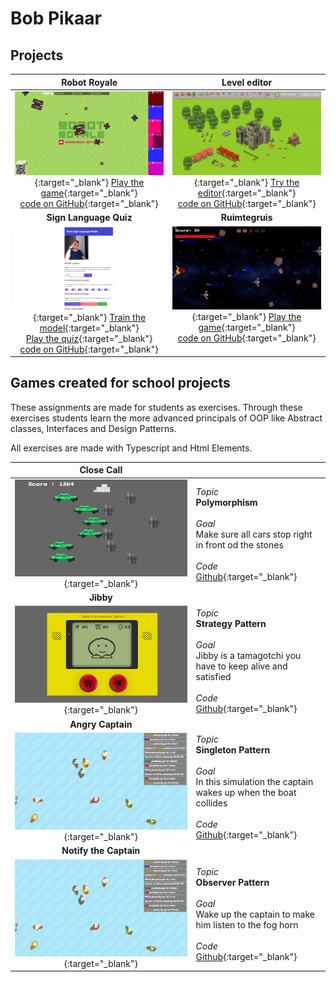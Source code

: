 # Bob Pikaar

## Projects

| Robot Royale  |  Level editor |
|:-:|:-:|
| [![Robot Royale](./images/robot_royale.png)](https://programmeren9.cmgt.hr.nl:8080/viewer/){:target="_blank"} [Play the game](https://programmeren9.cmgt.hr.nl:8080/viewer/){:target="_blank"} <br> [code on GitHub](https://github.com/HR-CMGT/robot-royale){:target="_blank"} | [![Level editor](./images/level_editor.png)](https://bpikaar.github.io/level-editor/){:target="_blank"} [Try the editor](https://bpikaar.github.io/level-editor/){:target="_blank"} <br> [code on GitHub](https://github.com/bpikaar/level-editor){:target="_blank"} |
| **Sign Language Quiz**  | **Ruimtegruis** |
| [![Sign Language Quiz](./images/sign_language.png)](https://bpikaar.github.io/sign-language-quiz/learn/){:target="_blank"} [Train the model](https://bpikaar.github.io/sign-language-quiz/learn/){:target="_blank"} <br> [Play the quiz](https://bpikaar.github.io/sign-language-quiz/){:target="_blank"} <br> [code on GitHub](https://github.com/bpikaar/sign-language-quiz/){:target="_blank"} | [![Ruimtegruis](./images/ruimtegruis.png)](https://bpikaar.github.io/ruimtegruis/){:target="_blank"} [Play the game](https://bpikaar.github.io/ruimtegruis/){:target="_blank"} <br> [code on GitHub](https://github.com/bpikaar/ruimtegruis/){:target="_blank"} <br> &nbsp;

## Games created for school projects
These assignments are made for students as exercises. Through these exercises students learn the more advanced principals of OOP like Abstract classes, Interfaces and Design Patterns. 

All exercises are made with Typescript and Html Elements. 

| **Close Call**  |   |
|:-:|:-|
| [![Close Call](./images/close_call.png)](https://hr-cmgt.github.io/PRG08-close-call-completed/){:target="_blank"} | *Topic* <br> **Polymorphism** <br><br> *Goal* <br>Make sure all cars stop right in front od the stones <br><br> *Code* <br>[Github](https://github.com/HR-CMGT/PRG08-close-call-completed){:target="_blank"} |
| **Jibby**  |   |
| [![Jibby](./images/jibby.png)](https://hr-cmgt.github.io/PRG08-Jibby-completed/){:target="_blank"} | *Topic* <br> **Strategy Pattern** <br><br> *Goal* <br>Jibby is a tamagotchi you have to keep alive and satisfied <br><br> *Code* <br>[Github](https://github.com/HR-CMGT/PRG08-Jibby-completed){:target="_blank"} |
| **Angry Captain**  |   |
| [![Angry Captain](./images/angry_captain.png)](https://hr-cmgt.github.io/PRG08-Angry-Captain-completed/){:target="_blank"} | *Topic* <br> **Singleton Pattern** <br><br> *Goal* <br>In this simulation the captain wakes up when the boat collides<br><br> *Code* <br>[Github](https://github.com/HR-CMGT/PRG08-Angry-Captain-completed){:target="_blank"} |
| **Notify the Captain**  |   |
| [![Angry Captain](./images/angry_captain.png)](https://hr-cmgt.github.io/PRG08-Notify-the-Captain-completed/){:target="_blank"} | *Topic* <br> **Observer Pattern** <br><br> *Goal* <br>Wake up the captain to make him listen to the fog horn<br><br> *Code* <br>[Github](https://github.com/HR-CMGT/PRG08-Notify-the-Captain-completed){:target="_blank"} |



